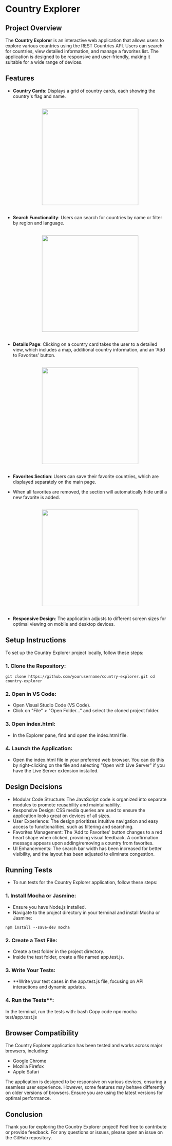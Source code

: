 # Country Explorer

## Project Overview

The **Country Explorer** is an interactive web application that allows users to explore various countries using the REST Countries API. Users can search for countries, view detailed information, and manage a favorites list. The application is designed to be responsive and user-friendly, making it suitable for a wide range of devices.

## Features

- **Country Cards**: Displays a grid of country cards, each showing the country's flag and name.
  <div style="text-align: center; margin: 20px 0;">
    <img src="https://github.com/user-attachments/assets/ca61e03a-d92b-47c1-bc96-8d6e9402348c" width="300" style="margin: 10px;" />
  </div>

- **Search Functionality**: Users can search for countries by name or filter by region and language.
  <div style="text-align: center; margin: 20px 0;">
    <img src="https://github.com/user-attachments/assets/3d5dea01-c191-44b8-b42c-a56199e63c00" width="300" style="margin: 10px;" />
  </div>

- **Details Page**: Clicking on a country card takes the user to a detailed view, which includes a map, additional country information, and an 'Add to Favorites' button.
  <div style="text-align: center; margin: 20px 0;">
    <img src="https://github.com/user-attachments/assets/15adaf00-19bf-47b8-a0f8-a932fd306068" width="300" style="margin: 10px;" />
  </div>

- **Favorites Section**: Users can save their favorite countries, which are displayed separately on the main page.
- When all favorites are removed, the section will automatically hide until a new favorite is added.
  <div style="text-align: center; margin: 20px 0;">
    <img src="https://github.com/user-attachments/assets/88cfc55e-dbce-48e7-98ba-3f663646093c" width="300" style="margin: 10px;" />
  </div>

- **Responsive Design**: The application adjusts to different screen sizes for optimal viewing on mobile and desktop devices.


## Setup Instructions

To set up the Country Explorer project locally, follow these steps:

### 1.  **Clone the Repository**:
   
   `git clone https://github.com/yourusername/country-explorer.git
   cd country-explorer`

### 2.  Open in VS Code:

- Open Visual Studio Code (VS Code).
- Click on "File" > "Open Folder..." and select the cloned project folder.
### 3. Open index.html:

- In the Explorer pane, find and open the index.html file.
### 4. Launch the Application:

- Open the index.html file in your preferred web browser. You can do this by right-clicking on the file and selecting "Open with Live Server" if you have the Live Server extension installed.
## Design Decisions
- Modular Code Structure: The JavaScript code is organized into separate modules to promote reusability and maintainability.
- Responsive Design: CSS media queries are used to ensure the application looks great on devices of all sizes.
- User Experience: The design prioritizes intuitive navigation and easy access to functionalities, such as filtering and searching.
- Favorites Management: The 'Add to Favorites' button changes to a red heart shape when clicked, providing visual feedback. A confirmation message appears upon adding/removing a country from favorites.
- UI Enhancements: The search bar width has been increased for better visibility, and the layout has been adjusted to eliminate congestion.
## Running Tests
- To run tests for the Country Explorer application, follow these steps:

### 1. Install Mocha or Jasmine:

- Ensure you have Node.js installed.
- Navigate to the project directory in your terminal and install Mocha or Jasmine:

`npm install --save-dev mocha`

### 2. **Create a Test File**:

- Create a test folder in the project directory.
- Inside the test folder, create a file named app.test.js.
### 3. **Write Your Tests**:

- **Write your test cases in the app.test.js file, focusing on API interactions and dynamic updates.
### 4. Run the Tests**:

In the terminal, run the tests with:
bash
Copy code
npx mocha test/app.test.js

## Browser Compatibility
The Country Explorer application has been tested and works across major browsers, including:

- Google Chrome
- Mozilla Firefox
- Apple Safari

The application is designed to be responsive on various devices, ensuring a seamless user experience. However, some features may behave differently on older versions of browsers. Ensure you are using the latest versions for optimal performance.

## Conclusion
Thank you for exploring the Country Explorer project! Feel free to contribute or provide feedback. For any questions or issues, please open an issue on the GitHub repository.
